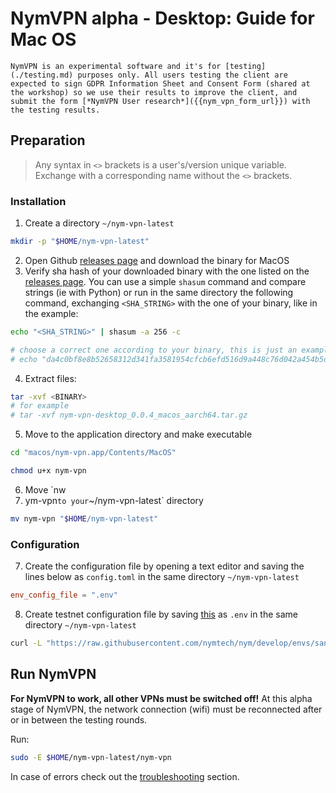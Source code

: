 # NymVPN alpha - Desktop: Guide for Mac OS

```admonish info
NymVPN is an experimental software and it's for [testing](./testing.md) purposes only. All users testing the client are expected to sign GDPR Information Sheet and Consent Form (shared at the workshop) so we use their results to improve the client, and submit the form [*NymVPN User research*]({{nym_vpn_form_url}}) with the testing results.
```

## Preparation

> Any syntax in `<>` brackets is a user's/version unique variable. Exchange with a corresponding name without the `<>` brackets.

### Installation

1. Create a directory `~/nym-vpn-latest`
```sh
mkdir -p "$HOME/nym-vpn-latest"
```
2. Open Github [releases page]({{nym_vpn_latest_binary_url}}) and download the binary for MacOS
3. Verify sha hash of your downloaded binary with the one listed on the [releases page]({{nym_vpn_latest_binary_url}}). You can use a simple `shasum` command and compare strings (ie with Python) or run in the same directory the following command, exchanging `<SHA_STRING>` with the one of your binary, like in the example:
```sh
echo "<SHA_STRING>" | shasum -a 256 -c

# choose a correct one according to your binary, this is just an example
# echo "da4c0bf8e8b52658312d341fa3581954cfcb6efd516d9a448c76d042a454b5df  nym-vpn-desktop_0.0.3_macos_x86_64.zip" | shasum -a 256 -c
```
4. Extract files:
```sh
tar -xvf <BINARY>
# for example
# tar -xvf nym-vpn-desktop_0.0.4_macos_aarch64.tar.gz
```
5. Move to the application directory and make executable
```sh
cd "macos/nym-vpn.app/Contents/MacOS"

chmod u+x nym-vpn
```
6. Move `nw
7. ym-vpn` to your `~/nym-vpn-latest` directory
```sh
mv nym-vpn "$HOME/nym-vpn-latest"
```

### Configuration

7. Create the configuration file by opening a text editor and saving the lines below as `config.toml` in the same directory `~/nym-vpn-latest`
```toml
env_config_file = ".env"
```
8. Create testnet configuration file by saving [this](https://raw.githubusercontent.com/nymtech/nym/develop/envs/sandbox.env) as `.env` in the same directory `~/nym-vpn-latest`
```sh
curl -L "https://raw.githubusercontent.com/nymtech/nym/develop/envs/sandbox.env" -o "$HOME/nym-vpn-latest/.env"
```
## Run NymVPN

**For NymVPN to work, all other VPNs must be switched off!** At this alpha stage of NymVPN, the network connection (wifi) must be reconnected after or in between the testing rounds.

Run:
```sh
sudo -E $HOME/nym-vpn-latest/nym-vpn
```

In case of errors check out the [troubleshooting](troubleshooting.html#installing-gui-on-macos-not-working) section.
